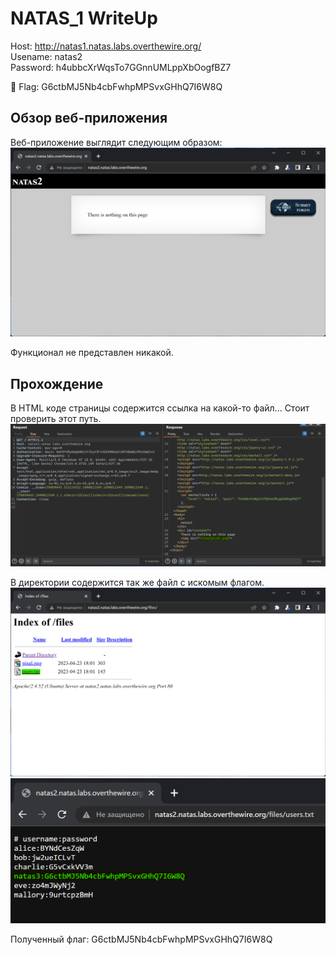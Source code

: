 # NATAS_1 WriteUp
Host: <http://natas1.natas.labs.overthewire.org/>  
Usename: natas2  
Password: h4ubbcXrWqsTo7GGnnUMLppXbOogfBZ7

:triangular_flag_on_post: Flag: G6ctbMJ5Nb4cbFwhpMPSvxGHhQ7I6W8Q 

## Обзор веб-приложения
Веб-приложение выглядит следующим образом:
![Скриншот веб-приложения](./img/natas2/natas2_0.png)

Функционал не представлен никакой.

## Прохождение
В HTML коде страницы содержится ссылка на какой-то файл... Стоит проверить этот путь.
![Код страницы](img/natas2/natas2_1.png)

В директории содержится так же файл с искомым флагом.
![Код страницы](img/natas2/natas2_2.png)
![Код страницы](img/natas2/natas2_3.png)

Полученный флаг: G6ctbMJ5Nb4cbFwhpMPSvxGHhQ7I6W8Q